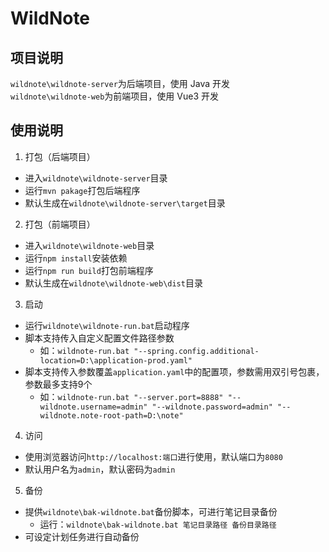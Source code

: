 # WildNote

## 项目说明

`wildnote\wildnote-server`为后端项目，使用 Java 开发  
`wildnote\wildnote-web`为前端项目，使用 Vue3 开发  

## 使用说明

1. 打包（后端项目）
- 进入`wildnote\wildnote-server`目录
- 运行`mvn pakage`打包后端程序
- 默认生成在`wildnote\wildnote-server\target`目录

2. 打包（前端项目）
- 进入`wildnote\wildnote-web`目录
- 运行`npm install`安装依赖
- 运行`npm run build`打包前端程序
- 默认生成在`wildnote\wildnote-web\dist`目录

3. 启动
- 运行`wildnote\wildnote-run.bat`启动程序
- 脚本支持传入自定义配置文件路径参数
  - 如：`wildnote-run.bat "--spring.config.additional-location=D:\application-prod.yaml"`
- 脚本支持传入参数覆盖`application.yaml`中的配置项，参数需用双引号包裹，参数最多支持9个
  - 如：`wildnote-run.bat "--server.port=8888" "--wildnote.username=admin" "--wildnote.password=admin" "--wildnote.note-root-path=D:\note"`

4. 访问
- 使用浏览器访问`http://localhost:端口`进行使用，默认端口为`8080`
- 默认用户名为`admin`，默认密码为`admin`

5. 备份
- 提供`wildnote\bak-wildnote.bat`备份脚本，可进行笔记目录备份
  - 运行：`wildnote\bak-wildnote.bat 笔记目录路径 备份目录路径`
- 可设定计划任务进行自动备份
